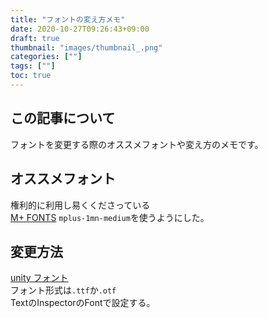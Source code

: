 ```yaml
---
title: "フォントの変え方メモ"
date: 2020-10-27T09:26:43+09:00
draft: true
thumbnail: "images/thumbnail_.png"
categories: [""]
tags: [""]
toc: true
---
```


## この記事について
フォントを変更する際のオススメフォントや変え方のメモです。

## オススメフォント
権利的に利用し易くくださっている  
[M+ FONTS](http://mplus-fonts.osdn.jp/about.html#download-1)
`mplus-1mn-medium`を使うようにした。  

## 変更方法
[unity フォント](https://docs.unity3d.com/ja/2019.4/Manual/class-Font.html)  
フォント形式は`.ttf`か`.otf`  
TextのInspectorのFontで設定する。  


